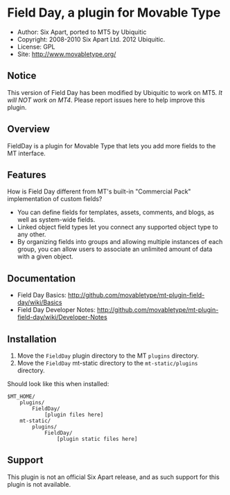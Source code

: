 # Field Day, a plugin for Movable Type

* Author: Six Apart, ported to MT5 by Ubiquitic
* Copyright: 2008-2010 Six Apart Ltd. 2012 Ubiquitic.
* License: GPL
* Site: <http://www.movabletype.org/>

## Notice

This version of Field Day has been modified by Ubiquitic to work on MT5. *It will NOT work on MT4*. Please report issues here to help improve this plugin.

## Overview

FieldDay is a plugin for Movable Type that lets you add more fields to the MT
interface.


## Features

How is Field Day different from MT's built-in "Commercial Pack" implementation
of custom fields?

* You can define fields for templates, assets, comments, and blogs, as well as
  system-wide fields.
* Linked object field types let you connect any supported object type to any
  other.
* By organizing fields into groups and allowing multiple instances of each
  group, you can allow users to associate an unlimited amount of data with a
  given object.


## Documentation

* Field Day Basics: <http://github.com/movabletype/mt-plugin-field-day/wiki/Basics>
* Field Day Developer Notes: <http://github.com/movabletype/mt-plugin-field-day/wiki/Developer-Notes>


## Installation

1. Move the `FieldDay` plugin directory to the MT `plugins` directory.
2. Move the `FieldDay` mt-static directory to the `mt-static/plugins`
   directory.

Should look like this when installed:

    $MT_HOME/
        plugins/
            FieldDay/
                [plugin files here]
        mt-static/
            plugins/
                FieldDay/
                    [plugin static files here]


## Support

This plugin is not an official Six Apart release, and as such support for this
plugin is not available.
